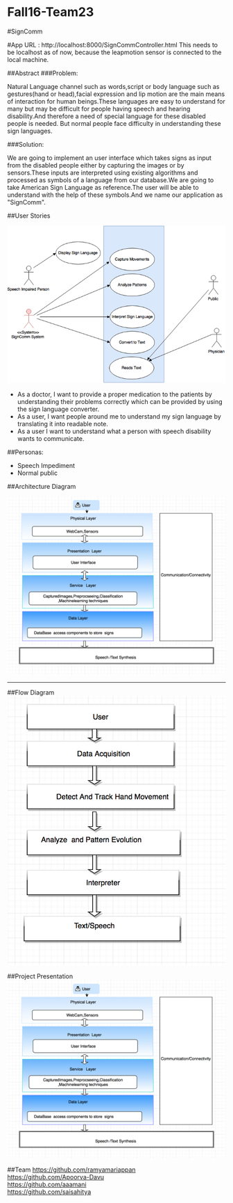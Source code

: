 # Fall16-Team23

#SignComm

#App URL : http://localhost:8000/SignCommController.html 
This needs to be localhost as of now, because the leapmotion sensor is connected to the local machine.

##Abstract
###Problem:


Natural Language channel such as words,script or body language such as gestures(hand or head),facial expression and lip motion are the main means of interaction for human beings.These languages are easy to understand for many  but may be difficult for  people having speech and hearing disability.And therefore a need of special language for these disabled people is needed. But normal people face difficulty in understanding these sign languages.


###Solution:


We are going to implement an user interface which takes signs as input from the disabled people either by capturing the images or by sensors.These inputs are interpreted using existing algorithms and processed as symbols of a language from our database.We are going to take American Sign Language as reference.The user will be able to understand with the help of these symbols.And we name our application as "SignComm".

##User Stories

![alt tag](https://github.com/SJSU272Lab/Fall16-Team23/blob/master/FinalProject/usecase.png)


- As a doctor, I want to provide a proper  medication to the patients by understanding their problems  correctly which can be provided by using the sign language converter.
- As a user, I want people around me to understand my sign language by translating it into readable note.
- As a user I want to understand what a person with speech disability wants to communicate.

##Personas:
- Speech Impediment 
- Normal public



##Architecture Diagram

![alt tag](https://github.com/SJSU272Lab/Fall16-Team23/blob/master/FinalProject/architecture.png)

***

##Flow Diagram
![alt tag](https://github.com/SJSU272Lab/Fall16-Team23/blob/master/FinalProject/flowchart.png)

##Project Presentation
![alt tag](https://github.com/SJSU272Lab/Fall16-Team23/blob/master/FinalProject/architecture.png)

##Team
https://github.com/ramyamariappan <br>
https://github.com/Apoorva-Davu<br>
https://github.com/aaamani<br>
https://github.com/saisahitya
